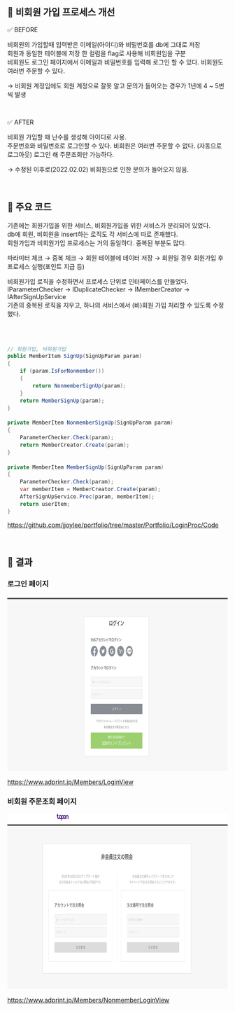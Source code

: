 
<br>

## 📌 비회원 가입 프로세스 개선

✅ BEFORE

비회원의 가입할때 입력받은 이메일(아이디)와 비밀번호를 db에 그대로 저장    
회원과 동일한 테이블에 저장
한 컬럼을 flag로 사용해 비회원임을 구분     
비회원도 로그인 페이지에서 이메일과 비밀번호를 입력해 로그인 할 수 있다.
비회원도 여러번 주문할 수 있다.

→ 비회원 계정임에도 회원 계정으로 잘못 알고 문의가 들어오는 경우가 1년에 4 ~ 5번씩 발생

<br>

✅ AFTER
  
비회원 가입할 때 난수를 생성해 아이디로 사용.    
주문번호와 비밀번호로 로그인할 수 있다.
비회원은 여러번 주문할 수 없다. (자동으로 로그아웃)
로그인 해 주문조회만 가능하다.

→ 수정된 이후로(2022.02.02) 비회원으로 인한 문의가 들어오지 않음.

<br>

## 📌 주요 코드 

기존에는 회원가입을 위한 서비스, 비회원가입을 위한 서비스가 분리되어 있었다.   
db에 회원, 비회원을 insert하는 로직도 각 서비스에 따로 존재했다.   
회원가입과 비회원가입 프로세스는 거의 동일하다. 중복된 부분도 많다.

파라미터 체크 → 중복 체크 → 회원 테이블에 데이터 저장 → 회원일 경우 회원가입 후 프로세스 실행(포인트 지급 등)    

비회원가입 로직을 수정하면서 프로세스 단위로 인터페이스를 만들었다.   
IParameterChecker → IDuplicateChecker → IMemberCreator → IAfterSignUpService    
기존의 중복된 로직을 지우고, 하나의 서비스에서 (비)회원 가입 처리할 수 있도록 수정했다.   

<br>

``` C#
    
// 회원가입, 비회원가입
public MemberItem SignUp(SignUpParam param)
{
    if (param.IsForNonmember())
    {
        return NonmemberSignUp(param);
    }
    return MemberSignUp(param);
}

private MemberItem NonmemberSignUp(SignUpParam param)
{
    ParameterChecker.Check(param);
    return MemberCreator.Create(param);
}

private MemberItem MemberSignUp(SignUpParam param)
{
    ParameterChecker.Check(param);
    var memberItem = MemberCreator.Create(param);
    AfterSignUpService.Proc(param, memberItem);
    return userItem;
}

```

https://github.com/jjoylee/portfolio/tree/master/Portfolio/LoginProc/Code

<br>

## 📌 결과

### 로그인 페이지

<img src="https://github.com/jjoylee/portfolio/blob/master/Portfolio/LoginProc/Image/login.png" width="700" height="400">

https://www.adprint.jp/Members/LoginView    

### 비회원 주문조회 페이지

<img src="https://github.com/jjoylee/portfolio/blob/master/Portfolio/LoginProc/Image/nonmember.png" width="700" height="400">

https://www.adprint.jp/Members/NonmemberLoginView
